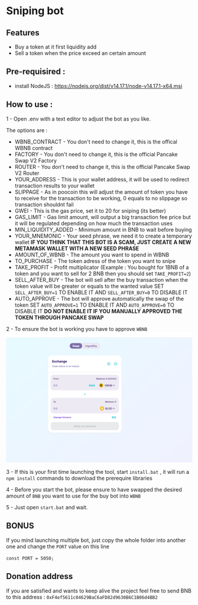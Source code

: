 # Sniping bot

## Features
- Buy a token at it first liquidity add
- Sell a token when the price exceed an certain amount

## Pre-requisired : 
- install NodeJS : https://nodejs.org/dist/v14.17.1/node-v14.17.1-x64.msi

## How to use : 

1 - Open .env with a text editor to adjust the bot as you like.

The options are : 
- WBNB_CONTRACT - You don't need to change it, this is the offical WBNB contract
- FACTORY - You don't need to change it, this is the official Pancake Swap V2 Factory
- ROUTER - You don't need to change it, this is the official Pancake Swap V2 Router
- YOUR_ADDRESS - This is your wallet address, it will be used to redirect transaction results to your wallet
- SLIPPAGE - As in poocoin this will adjust the amount of token you have to receive for the transaction to be working, 0 equals to no slippage so transaction shouldnt fail
- GWEI - This is the gas price, set it to 20 for sniping (its better)
- GAS_LIMIT - Gas limit amount, will output a big transaction fee price but it will be regulated depending on how much the transaction uses
- MIN_LIQUIDITY_ADDED - Minimum amount in BNB to wait before buying
- YOUR_MNEMONIC - Your seed phrase, we need it to create a temporary wallet  **IF YOU THINK THAT THIS BOT IS A SCAM, JUST CREATE A NEW METAMASK WALLET WITH A NEW SEED PHRASE**
- AMOUNT_OF_WBNB - The amount you want to spend in WBNB
- TO_PURCHASE - The token adress of the token you want to snipe
- TAKE_PROFIT - Profit multiplicator (Example : You bought for 1BNB of a token and you want to sell for 2 BNB then you should set `TAKE_PROFIT=2`)
- SELL_AFTER_BUY - The bot will sell after the buy transaction when the token value will be greater or equals to the wanted value SET `SELL_AFTER_BUY=1` TO ENABLE IT AND `SELL_AFTER_BUY=0` TO DISABLE IT
- AUTO_APPROVE - The bot will approve automatically the swap of the token SET `AUTO_APPROVE=1` TO ENABLE IT AND `AUTO_APPROVE=0` TO DISABLE IT **DO NOT ENABLE IT IF YOU MANUALLY APPROVED THE TOKEN THROUGH PANCAKE SWAP** 

2 - To ensure the bot is working you have to approve `WBNB`
<img src="./imags/Approve.PNG">

3 - If this is your first time launching the tool, start `install.bat` , it will run a `npm install` commands to download the prerequire libraries

4 - Before you start the bot, please ensure to have swapped the desired amount of `BNB` you want to use for the buy bot into `WBNB`

5 - Just open `start.bat` and wait.

## BONUS

If you mind launching multiple bot, just copy the whole folder into another one and change the `PORT` value on this line

`const PORT = 5050;`

## Donation address
If you are satisfied and wants to keep alive the project feel free to send BNB to this address : `0xF4ef5611c04629BaC6aFD82d9630B6C1B06d4BB2`
